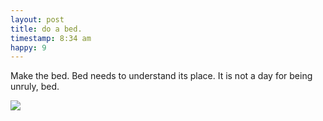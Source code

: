 ```yaml
---
layout: post
title: do a bed.
timestamp: 8:34 am
happy: 9
---
```


Make the bed. Bed needs to understand its place. It is not a day for being unruly, bed.

![](http://blog.jordan.matelsky.com/photo-journal/images/IMG_0035.jpg)
